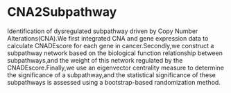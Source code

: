 # CNA2Subpathway
Identification of dysregulated subpathway driven by Copy Number Alterations(CNA).We first integrated CNA and gene expression data to calculate CNADEscore for each gene in cancer.Secondly,we construct a subpathway network based on the biological function relationship between subpathways,and the weight of this network regulated by the CNADEscore.Finally,we use an eigenvector centrality measure to determine the significance of a subpathway,and the statistical significance of these subpathways is assessed using a bootstrap-based randomization method.
